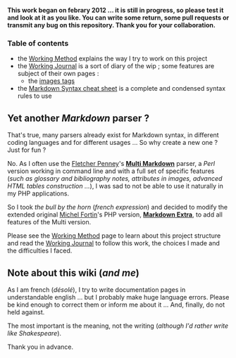 **This work began on febrary 2012 ... it is still in progress, so please test it and look at it as you like. You can write some return, some pull requests or transmit any bug on this repository. Thank you for your collaboration.**

### Table of contents

-   the [Working Method](https://github.com/PieroWbmstr/Extended_Markdown/wiki/Working-Method) explains the way I try to work on this project
-   the [Working Journal](https://github.com/PieroWbmstr/Extended_Markdown/wiki/Working-Journal) is a sort of diary of the wip ; some features are subject of their own pages :
    -   the [images tags](https://github.com/PieroWbmstr/Extended_Markdown/wiki/Review:-Images) 
-   the [Markdown Syntax cheat sheet](https://github.com/PieroWbmstr/Extended_Markdown/wiki/Markdown-Syntax-Cheat-Sheet) is a complete and condensed syntax rules to use

## Yet another *Markdown* parser ?

That's true, many parsers already exist for Markdown syntax, in different coding languages and for different usages ... So why create a new one ? Just for fun ?

No. As I often use the [Fletcher Penney](http://fletcherpenney.net/)'s [**Multi Markdown**](http://fletcherpenney.net/multimarkdown/) parser, a *Perl* version working in command line and with a full set of specific features (*such as glossary and bibliography notes, attributes in images, advanced HTML tables construction ...*), I was sad to not be able to use it naturally in my PHP applications.

So I took *the bull by the horn* (*french expression*) and decided to modify the extended original [Michel Fortin](http://michelf.com/)'s PHP version, [**Markdown Extra**](http://michelf.com/projects/php-markdown/extra/), to add all features of the Multi version.

Please see the [Working Method](https://github.com/PieroWbmstr/Extended_Markdown/wiki/Working-Method) page to learn about this project structure and read the [Working Journal](https://github.com/PieroWbmstr/Extended_Markdown/wiki/Working-Journal) to follow this work, the choices I made and the difficulties I faced.

## Note about this wiki (*and me*)

As I am french (*désolé*), I try to write documentation pages in understandable english ... but I probably make huge language errors. Please be kind enough to correct them or inform me about it ... And, finally, do not held against.

The most important is the meaning, not the writing (*although I'd rather write like Shakespeare*).

Thank you in advance.